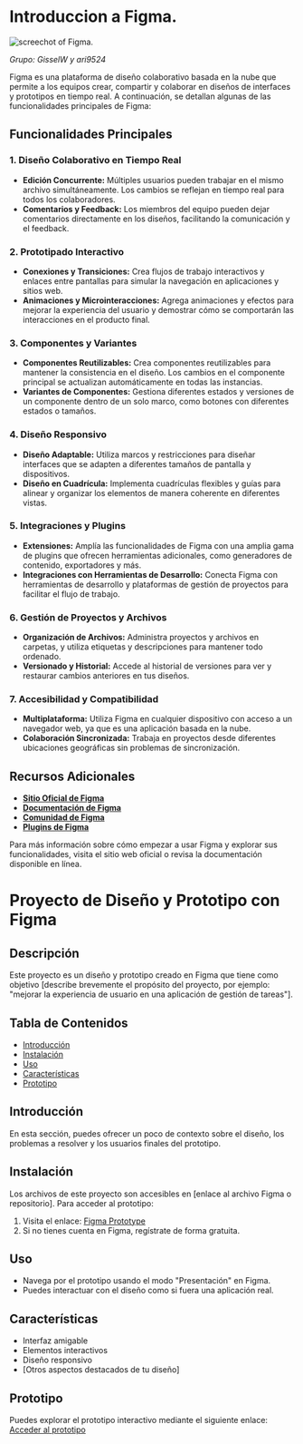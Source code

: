 # **Introduccion a Figma**.
![screechot of Figma.](https://th.bing.com/th/id/OIP.ClUU6IG6pqimFfeMEECvCQHaD0?rs=1&pid=ImgDetMain)

_Grupo: GisselW y ari9524_

Figma es una plataforma de diseño colaborativo basada en la nube que permite a los equipos crear, compartir y colaborar en diseños de interfaces y prototipos en tiempo real. A continuación, se detallan algunas de las funcionalidades principales de Figma:

## Funcionalidades Principales

### 1. **Diseño Colaborativo en Tiempo Real**
   - **Edición Concurrente:** Múltiples usuarios pueden trabajar en el mismo archivo simultáneamente. Los cambios se reflejan en tiempo real para todos los colaboradores.
   - **Comentarios y Feedback:** Los miembros del equipo pueden dejar comentarios directamente en los diseños, facilitando la comunicación y el feedback.

### 2. **Prototipado Interactivo**
   - **Conexiones y Transiciones:** Crea flujos de trabajo interactivos y enlaces entre pantallas para simular la navegación en aplicaciones y sitios web.
   - **Animaciones y Microinteracciones:** Agrega animaciones y efectos para mejorar la experiencia del usuario y demostrar cómo se comportarán las interacciones en el producto final.

### 3. **Componentes y Variantes**
   - **Componentes Reutilizables:** Crea componentes reutilizables para mantener la consistencia en el diseño. Los cambios en el componente principal se actualizan automáticamente en todas las instancias.
   - **Variantes de Componentes:** Gestiona diferentes estados y versiones de un componente dentro de un solo marco, como botones con diferentes estados o tamaños.

### 4. **Diseño Responsivo**
   - **Diseño Adaptable:** Utiliza marcos y restricciones para diseñar interfaces que se adapten a diferentes tamaños de pantalla y dispositivos.
   - **Diseño en Cuadrícula:** Implementa cuadrículas flexibles y guías para alinear y organizar los elementos de manera coherente en diferentes vistas.

### 5. **Integraciones y Plugins**
   - **Extensiones:** Amplía las funcionalidades de Figma con una amplia gama de plugins que ofrecen herramientas adicionales, como generadores de contenido, exportadores y más.
   - **Integraciones con Herramientas de Desarrollo:** Conecta Figma con herramientas de desarrollo y plataformas de gestión de proyectos para facilitar el flujo de trabajo.

### 6. **Gestión de Proyectos y Archivos**
   - **Organización de Archivos:** Administra proyectos y archivos en carpetas, y utiliza etiquetas y descripciones para mantener todo ordenado.
   - **Versionado y Historial:** Accede al historial de versiones para ver y restaurar cambios anteriores en tus diseños.

### 7. **Accesibilidad y Compatibilidad**
   - **Multiplataforma:** Utiliza Figma en cualquier dispositivo con acceso a un navegador web, ya que es una aplicación basada en la nube.
   - **Colaboración Sincronizada:** Trabaja en proyectos desde diferentes ubicaciones geográficas sin problemas de sincronización.

## Recursos Adicionales

- **[Sitio Oficial de Figma](https://www.figma.com/)**
- **[Documentación de Figma](https://help.figma.com/)**
- **[Comunidad de Figma](https://www.figma.com/community)**
- **[Plugins de Figma](https://www.figma.com/community/plugins)**

Para más información sobre cómo empezar a usar Figma y explorar sus funcionalidades, visita el sitio web oficial o revisa la documentación disponible en línea.

# Proyecto de Diseño y Prototipo con Figma  

## Descripción  
Este proyecto es un diseño y prototipo creado en Figma que tiene como objetivo [describe brevemente el propósito del proyecto, por ejemplo: "mejorar la experiencia de usuario en una aplicación de gestión de tareas"].  

## Tabla de Contenidos  
- [Introducción](#introducción)  
- [Instalación](#instalación)  
- [Uso](#uso)  
- [Características](#características)   
- [Prototipo](#prototipo)   

## Introducción  
En esta sección, puedes ofrecer un poco de contexto sobre el diseño, los problemas a resolver y los usuarios finales del prototipo.  

## Instalación  
Los archivos de este proyecto son accesibles en [enlace al archivo Figma o repositorio]. Para acceder al prototipo:  
1. Visita el enlace: [Figma Prototype](https://www.figma.com/file/your_project_link)  
2. Si no tienes cuenta en Figma, regístrate de forma gratuita.  

## Uso  
- Navega por el prototipo usando el modo "Presentación" en Figma.  
- Puedes interactuar con el diseño como si fuera una aplicación real.  

## Características  
- Interfaz amigable  
- Elementos interactivos  
- Diseño responsivo  
- [Otros aspectos destacados de tu diseño]  

## Prototipo  
Puedes explorar el prototipo interactivo mediante el siguiente enlace: [Acceder al prototipo](https://www.figma.com/file/your_prototype_link)  


